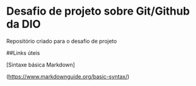 # Desafio de projeto sobre Git/Github da DIO
Repositório criado para o desafio de projeto

##Links úteis

[Sintaxe básica Markdown] 

(https://www.markdownguide.org/basic-syntax/)

